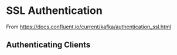 # SSL Authentication

From https://docs.confluent.io/current/kafka/authentication_ssl.html

## Authenticating Clients

